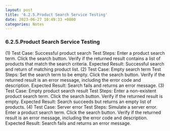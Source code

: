 ```yaml
---
layout: post
title: '6.2.5.Product Search Service Testing'
date: 2023-06-27 10:49:33 +0800
categories: Notes
---
```


### 6.2.5.Product Search Service Testing

(1) Test Case: Successful product search
Test Steps:
Enter a product search term.
Click the search button.
Verify if the returned result contains a list of products that match the search criteria.
Expected Result: Successful search and return of matching product list.
(2) Test Case: Empty search term
Test Steps:
Set the search term to be empty.
Click the search button.
Verify if the returned result is an error message, including the error code and description.
Expected Result: Search fails and returns an error message.
(3) Test Case: Empty product search result
Test Steps:
Enter a non-existent product search term.
Click the search button.
Verify if the returned result is empty.
Expected Result: Search succeeds but returns an empty list of products.
(4) Test Case: Server error
Test Steps:
Simulate a server error.
Enter a product search term.
Click the search button.
Verify if the returned result is an error message, including the error code and description.
Expected Result: Search fails and returns an error message.
